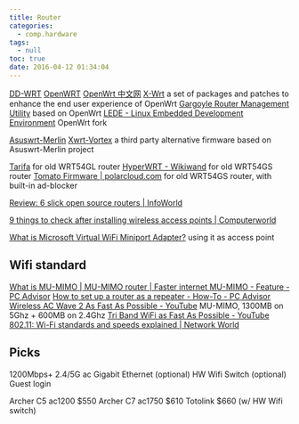 ```yaml
---
title: Router
categories:
  - comp.hardware
tags:
  - null
toc: true
date: 2016-04-12 01:34:04
---
```


[DD-WRT](http://www.dd-wrt.com/)
[OpenWRT](http://www.openwrt.org/) [OpenWrt 中文网](http://www.openwrt.org.cn/)
[X-Wrt](https://bitsum.com/xwrt.htm/) a set of packages and patches to enhance the end user experience of OpenWrt
[Gargoyle Router Management Utility](https://www.gargoyle-router.com/) based on OpenWrt
[LEDE - Linux Embedded Development Environment](https://www.lede-project.org/) OpenWrt fork

[Asuswrt-Merlin](http://asuswrt.lostrealm.ca/)
[Xwrt-Vortex](http://xvtx.ru/xwrt/) a third party alternative firmware based on Asuswrt-Merlin project

[Tarifa](http://tarifa.sourceforge.net/) for old WRT54GL router
[HyperWRT - Wikiwand](https://www.wikiwand.com/en/HyperWRT) for old WRT54GS router
[Tomato Firmware | polarcloud.com](http://www.polarcloud.com/tomato) for old WRT54GS router, with built-in ad-blocker

[Review: 6 slick open source routers | InfoWorld](http://www.infoworld.com/article/3106865/networking/review-6-slick-open-source-routers.html)

[9 things to check after installing wireless access points | Computerworld](http://www.computerworld.com/article/3112958/wireless-networking/9-things-to-check-after-installing-wireless-access-points.html)

[What is Microsoft Virtual WiFi Miniport Adapter?](https://helpdeskgeek.com/windows-7/what-is-microsoft-virtual-wifi-miniport-adapter/) using it as access point

## Wifi standard

[What is MU-MIMO | MU-MIMO router | Faster internet MU-MIMO - Feature - PC Advisor](http://www.pcadvisor.co.uk/feature/network-wifi/what-is-mu-mimo-3644171/)
[How to set up a router as a repeater - How-To - PC Advisor](http://www.pcadvisor.co.uk/how-to/network-wifi/how-set-up-router-as-repeater-summary-3633135/)
[Wireless AC Wave 2 As Fast As Possible - YouTube](https://www.youtube.com/watch?v=JhAuROEEZD4) MU-MIMO, 1300MB on 5Ghz + 600MB on 2.4Ghz
[Tri Band WiFi as Fast As Possible - YouTube](https://www.youtube.com/watch?v=hM8gZzSDKrw)
[802.11: Wi-Fi standards and speeds explained | Network World](https://www.networkworld.com/article/3238664/wi-fi/80211-wi-fi-standards-and-speeds-explained.html)

## Picks

1200Mbps+
2.4/5G ac
Gigabit Ethernet
(optional) HW Wifi Switch
(optional) Guest login

Archer C5 ac1200 $550
Archer C7 ac1750 $610
Totolink $660 (w/ HW Wifi switch)
